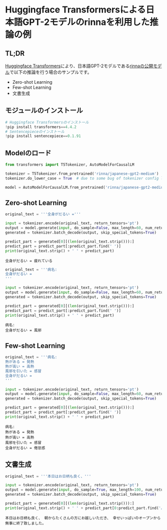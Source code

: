 # Huggingface Transformersによる日本語GPT-2モデルのrinnaを利用した推論の例

## TL;DR

[Huggingface Transformers](https://huggingface.co/)により、日本語GPT-2モデルである[rinnaの公開モデル](https://huggingface.co/rinna/japanese-gpt2-medium)で以下の推論を行う場合のサンプルです。

* Zero-shot Learning
* Few-shot Learning
* 文書生成

## モジュールのインストール

```python
# Huggingface Transformersのインストール
!pip install transformers==4.4.2
# Sentencepieceのインストール
!pip install sentencepiece==0.1.91
```

## Modelのロード

```python
from transformers import T5Tokenizer, AutoModelForCausalLM

tokenizer = T5Tokenizer.from_pretrained('rinna/japanese-gpt2-medium')
tokenizer.do_lower_case = True  # due to some bug of tokenizer config loading

model = AutoModelForCausalLM.from_pretrained('rinna/japanese-gpt2-medium')
```

## Zero-shot Learning

```python
original_text = '''全身がだるい ='''

input = tokenizer.encode(original_text, return_tensors='pt')
output = model.generate(input, do_sample=False, max_length=60, num_return_sequences=1)
generated = tokenizer.batch_decode(output, skip_special_tokens=True)

predict_part = generated[0][(len(original_text.strip())):]
predict_part = predict_part[:predict_part.find(' ')]
print(original_text.strip() + ' ' + predict_part)
```

```
全身がだるい = 疲れている
```

```python
original_text = '''病名:
全身がだるい =
'''

input = tokenizer.encode(original_text, return_tensors='pt')
output = model.generate(input, do_sample=False, max_length=60, num_return_sequences=1)
generated = tokenizer.batch_decode(output, skip_special_tokens=True)

predict_part = generated[0][(len(original_text.strip())):]
predict_part = predict_part[:predict_part.find(' ')]
print(original_text.strip() + ' ' + predict_part)
```

```
病名:
全身がだるい = 風邪
```

## Few-shot Learning

```python
original_text = '''病名:
熱がある = 発熱
熱が高い = 高熱
風邪を引いた = 感冒
全身がだるい =
'''

input = tokenizer.encode(original_text, return_tensors='pt')
output = model.generate(input, do_sample=False, max_length=60, num_return_sequences=1)
generated = tokenizer.batch_decode(output, skip_special_tokens=True)

predict_part = generated[0][(len(original_text.strip())):]
predict_part = predict_part[:predict_part.find(' ')]
print(original_text.strip() + ' ' + predict_part)
```

```
病名:
熱がある = 発熱
熱が高い = 高熱
風邪を引いた = 感冒
全身がだるい = 倦怠感
```

## 文書生成

```python
original_text = '''本日はお日柄も良く、'''

input = tokenizer.encode(original_text, return_tensors='pt')
output = model.generate(input, do_sample=True, max_length=100, num_return_sequences=1, truncation=True)
generated = tokenizer.batch_decode(output, skip_special_tokens=True)

predict_part = generated[0][(len(original_text.strip())):]
print(original_text.strip() + ' ' + predict_part[0:predict_part.find('。')] + '。')
```

```
本日はお日柄も良く、 朝からたくさんの方にお越しいただき、 幸せいっぱいのオープンから無事に終了致しました。
```

